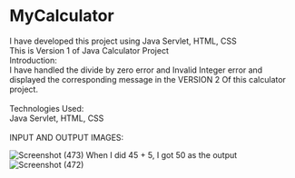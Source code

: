 # MyCalculator
I have developed this project using Java Servlet, HTML, CSS
<br>This is Version 1 of Java Calculator Project
<br>
Introduction: 
<br>
I have handled the divide by zero error and Invalid Integer error and displayed the corresponding message in the VERSION 2 Of this calculator project.
<br>
<br>
Technologies Used:
<br>
Java Servlet, HTML, CSS
<br>
<br>
INPUT AND OUTPUT IMAGES:

![Screenshot (473)](https://github.com/user-attachments/assets/4ce87a4a-706c-4c6b-a91d-d4e82f194436)
When I did 45 + 5, I got 50 as the output
![Screenshot (472)](https://github.com/user-attachments/assets/115594ec-1339-4b56-bc11-829efa5462ec)

